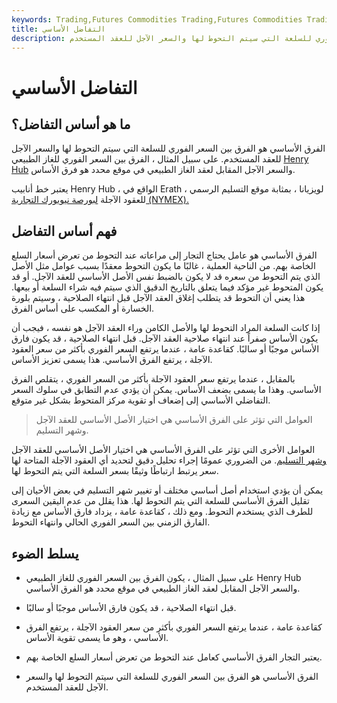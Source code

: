 ```yaml
---
keywords: Trading,Futures Commodities Trading,Futures Commodities Trading Strategy and Education,Futures and Commodities Trading,Strategy and Education
title: التفاضل الأساسي
description: الفرق الأساسي هو الفرق بين السعر الفوري للسلعة التي سيتم التحوط لها والسعر الآجل للعقد المستخدم.
---
```


# التفاضل الأساسي
## ما هو أساس التفاضل؟

الفرق الأساسي هو الفرق بين السعر الفوري للسلعة التي سيتم التحوط لها والسعر الآجل للعقد المستخدم. على سبيل المثال ، الفرق بين السعر الفوري للغاز الطبيعي [Henry Hub](/henry_hub) والسعر الآجل المقابل لعقد الغاز الطبيعي في موقع محدد هو فرق الأساس.

يعتبر خط أنابيب Henry Hub ، الواقع في Erath ، لويزيانا ، بمثابة موقع التسليم الرسمي للعقود الآجلة [لبورصة نيويورك التجارية (NYMEX).](/nymex)

## فهم أساس التفاضل

الفرق الأساسي هو عامل يحتاج التجار إلى مراعاته عند التحوط من تعرض أسعار السلع الخاصة بهم. من الناحية العملية ، غالبًا ما يكون التحوط معقدًا بسبب عوامل مثل الأصل الذي يتم التحوط من سعره قد لا يكون بالضبط نفس الأصل الأساسي للعقد الآجل. أو قد يكون المتحوط غير مؤكد فيما يتعلق بالتاريخ الدقيق الذي سيتم فيه شراء السلعة أو بيعها. هذا يعني أن التحوط قد يتطلب إغلاق العقد الآجل قبل انتهاء الصلاحية ، وسيتم بلورة الخسارة أو المكسب على أساس الفرق.

إذا كانت السلعة المراد التحوط لها والأصل الكامن وراء العقد الآجل هو نفسه ، فيجب أن يكون الأساس صفراً عند انتهاء صلاحية العقد الآجل. قبل انتهاء الصلاحية ، قد يكون فارق الأساس موجبًا أو سالبًا. كقاعدة عامة ، عندما يرتفع السعر الفوري بأكثر من سعر العقود الآجلة ، يرتفع الفرق الأساسي. هذا يسمى تعزيز الأساس.

بالمقابل ، عندما يرتفع سعر العقود الآجلة بأكثر من السعر الفوري ، يتقلص الفرق الأساسي. وهذا ما يسمى بضعف الأساس. يمكن أن يؤدي عدم التطابق في سلوك السعر التفاضلي الأساسي إلى إضعاف أو تقوية مركز المتحوط بشكل غير متوقع.

> العوامل التي تؤثر على الفرق الأساسي هي اختيار الأصل الأساسي للعقد الآجل وشهر التسليم.

>

العوامل الأخرى التي تؤثر على الفرق الأساسي هي اختيار الأصل الأساسي للعقد الآجل [وشهر التسليم](/deliverymonth). من الضروري عمومًا إجراء تحليل دقيق لتحديد أي العقود الآجلة المتاحة لها سعر يرتبط ارتباطًا وثيقًا بسعر السلعة التي يتم التحوط لها.

يمكن أن يؤدي استخدام أصل أساسي مختلف أو تغيير شهر التسليم في بعض الأحيان إلى تقليل الفرق الأساسي للسلعة التي يتم التحوط لها. هذا يقلل من عدم اليقين السعرى للطرف الذي يستخدم التحوط. ومع ذلك ، كقاعدة عامة ، يزداد فارق الأساس مع زيادة الفارق الزمني بين السعر الفوري الحالي وانتهاء التحوط.

## يسلط الضوء

- على سبيل المثال ، يكون الفرق بين السعر الفوري للغاز الطبيعي Henry Hub والسعر الآجل المقابل لعقد الغاز الطبيعي في موقع محدد هو الفرق الأساسي.

- قبل انتهاء الصلاحية ، قد يكون فارق الأساس موجبًا أو سالبًا.

- كقاعدة عامة ، عندما يرتفع السعر الفوري بأكثر من سعر العقود الآجلة ، يرتفع الفرق الأساسي ، وهو ما يسمى تقوية الأساس.

- يعتبر التجار الفرق الأساسي كعامل عند التحوط من تعرض أسعار السلع الخاصة بهم.

- الفرق الأساسي هو الفرق بين السعر الفوري للسلعة التي سيتم التحوط لها والسعر الآجل للعقد المستخدم.

